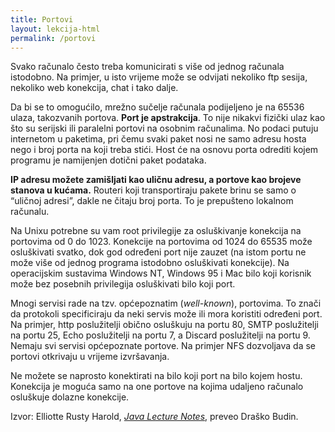 ```yaml
---
title: Portovi
layout: lekcija-html
permalink: /portovi
---
```


Svako računalo često treba komunicirati s više od jednog računala istodobno. Na primjer, u isto vrijeme može se odvijati nekoliko ftp sesija, nekoliko web konekcija, chat i tako dalje.

Da bi se to omogućilo, mrežno sučelje računala podijeljeno je na 65536 ulaza, takozvanih portova. **Port je apstrakcija**. To nije nikakvi fizički ulaz kao što su serijski ili paralelni portovi na osobnim računalima. No podaci putuju internetom u paketima, pri čemu svaki paket nosi ne samo adresu hosta nego i broj porta na koji treba stići. Host će na osnovu porta odrediti kojem programu je namijenjen dotični paket podataka.

**IP adresu možete zamišljati kao uličnu adresu, a portove kao brojeve stanova u kućama.** Routeri koji transportiraju pakete brinu se samo o “uličnoj adresi”, dakle ne čitaju broj porta. To je prepušteno lokalnom računalu.

Na Unixu potrebne su vam root privilegije za osluškivanje konekcija na portovima od 0 do 1023. Konekcije na portovima od 1024 do 65535 može osluškivati svatko, dok god određeni port nije zauzet (na istom portu ne može više od jednog programa istodobno osluškivati konekcije). Na operacijskim sustavima Windows NT, Windows 95 i Mac bilo koji korisnik može bez posebnih privilegija osluškivati bilo koji port.

Mnogi servisi rade na tzv. općepoznatim (*well-known*), portovima. To znači da protokoli specificiraju da neki servis može ili mora koristiti određeni port. Na primjer, http poslužitelji obično osluškuju na portu 80, SMTP poslužitelji na portu 25, Echo poslužitelji na portu 7, a Discard poslužitelji na portu 9. Nemaju svi servisi općepoznate portove. Na primjer NFS dozvoljava da se portovi otkrivaju u vrijeme izvršavanja.

Ne možete se naprosto konektirati na bilo koji port na bilo kojem hostu. Konekcija je moguća samo na one portove na kojima udaljeno računalo osluškuje dolazne konekcije.

Izvor: Elliotte Rusty Harold, *[Java Lecture Notes](//www.cafeaulait.org/course/index.html)*, preveo Draško Budin.

